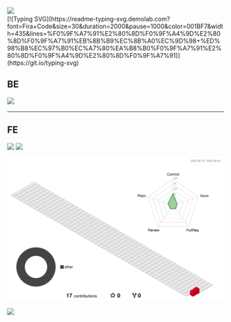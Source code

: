 
<!--
**leeho2023/leeho2023** is a ✨ _special_ ✨ repository because its `README.md` (this file) appears on your GitHub profile.

Here are some ideas to get you started:

- 🔭 I’m currently working on ...
- 🌱 I’m currently learning ...
- 👯 I’m looking to collaborate on ...
- 🤔 I’m looking for help with ...
- 💬 Ask me about ...
- 📫 How to reach me: ...
- 😄 Pronouns: ...
- ⚡ Fun fact: ...
-->

<!--
![header](https://capsule-render.vercel.app/api?type=Rect&color=gradient&text=%20호연호현호연호현%20&height=300&fontSize=90&textBg=false)
-->

<!--
[![Typing SVG](https://readme-typing-svg.herokuapp.com/?width=1200&center=true&color=24b220&lines=🧑‍🤝‍🧑+호연지기+🧑‍🤝‍🧑;)](https://git.io/typing-svg)
-->

<div>
	<img src="https://capsule-render.vercel.app/api?type=waving&color=gradient&height=300&section=header&text=BFHy-Hh&fontSize=90" />
</div>


<div>
[![Typing SVG](https://readme-typing-svg.demolab.com?font=Fira+Code&size=30&duration=2000&pause=1000&color=001BF7&width=435&lines=%F0%9F%A7%91%E2%80%8D%F0%9F%A4%9D%E2%80%8D%F0%9F%A7%91%EB%8B%B9%EC%8B%A0%EC%9D%98+%ED%98%B8%EC%97%B0%EC%A7%80%EA%B8%B0%F0%9F%A7%91%E2%80%8D%F0%9F%A4%9D%E2%80%8D%F0%9F%A7%91)](https://git.io/typing-svg)
</div>


## BE 
<div>
	<img src="https://img.shields.io/badge/Java-007396?style=flat&logo=Java&logoColor=white" />
</div>

<hr />

## FE
<div>
	<img src="https://img.shields.io/badge/HTML5-E34F26?style=flat&logo=HTML5&logoColor=white" />
	<img src="https://img.shields.io/badge/CSS3-1572B6?style=flat&logo=CSS3&logoColor=white" />
</div>

![](./profile-3d-contrib/profile-gitblock.svg)

<div>
	<img src="https://capsule-render.vercel.app/api?type=waving&color=BDBDC8&height=200&section=footer" />	
</div>


	


